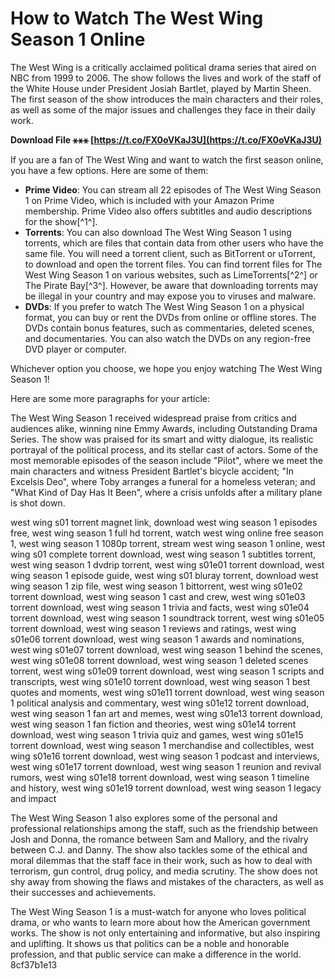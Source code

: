 
 
# How to Watch The West Wing Season 1 Online
 
The West Wing is a critically acclaimed political drama series that aired on NBC from 1999 to 2006. The show follows the lives and work of the staff of the White House under President Josiah Bartlet, played by Martin Sheen. The first season of the show introduces the main characters and their roles, as well as some of the major issues and challenges they face in their daily work.
 
**Download File ⚹⚹⚹ [https://t.co/FX0oVKaJ3U](https://t.co/FX0oVKaJ3U)**


 
If you are a fan of The West Wing and want to watch the first season online, you have a few options. Here are some of them:
 
- **Prime Video**: You can stream all 22 episodes of The West Wing Season 1 on Prime Video, which is included with your Amazon Prime membership. Prime Video also offers subtitles and audio descriptions for the show[^1^].
- **Torrents**: You can also download The West Wing Season 1 using torrents, which are files that contain data from other users who have the same file. You will need a torrent client, such as BitTorrent or uTorrent, to download and open the torrent files. You can find torrent files for The West Wing Season 1 on various websites, such as LimeTorrents[^2^] or The Pirate Bay[^3^]. However, be aware that downloading torrents may be illegal in your country and may expose you to viruses and malware.
- **DVDs**: If you prefer to watch The West Wing Season 1 on a physical format, you can buy or rent the DVDs from online or offline stores. The DVDs contain bonus features, such as commentaries, deleted scenes, and documentaries. You can also watch the DVDs on any region-free DVD player or computer.

Whichever option you choose, we hope you enjoy watching The West Wing Season 1!

Here are some more paragraphs for your article:
 
The West Wing Season 1 received widespread praise from critics and audiences alike, winning nine Emmy Awards, including Outstanding Drama Series. The show was praised for its smart and witty dialogue, its realistic portrayal of the political process, and its stellar cast of actors. Some of the most memorable episodes of the season include "Pilot", where we meet the main characters and witness President Bartlet's bicycle accident; "In Excelsis Deo", where Toby arranges a funeral for a homeless veteran; and "What Kind of Day Has It Been", where a crisis unfolds after a military plane is shot down.
 
west wing s01 torrent magnet link,  download west wing season 1 episodes free,  west wing season 1 full hd torrent,  watch west wing online free season 1,  west wing season 1 1080p torrent,  stream west wing season 1 online,  west wing s01 complete torrent download,  west wing season 1 subtitles torrent,  west wing season 1 dvdrip torrent,  west wing s01e01 torrent download,  west wing season 1 episode guide,  west wing s01 bluray torrent,  download west wing season 1 zip file,  west wing season 1 bittorrent,  west wing s01e02 torrent download,  west wing season 1 cast and crew,  west wing s01e03 torrent download,  west wing season 1 trivia and facts,  west wing s01e04 torrent download,  west wing season 1 soundtrack torrent,  west wing s01e05 torrent download,  west wing season 1 reviews and ratings,  west wing s01e06 torrent download,  west wing season 1 awards and nominations,  west wing s01e07 torrent download,  west wing season 1 behind the scenes,  west wing s01e08 torrent download,  west wing season 1 deleted scenes torrent,  west wing s01e09 torrent download,  west wing season 1 scripts and transcripts,  west wing s01e10 torrent download,  west wing season 1 best quotes and moments,  west wing s01e11 torrent download,  west wing season 1 political analysis and commentary,  west wing s01e12 torrent download,  west wing season 1 fan art and memes,  west wing s01e13 torrent download,  west wing season 1 fan fiction and theories,  west wing s01e14 torrent download,  west wing season 1 trivia quiz and games,  west wing s01e15 torrent download,  west wing season 1 merchandise and collectibles,  west wing s01e16 torrent download,  west wing season 1 podcast and interviews,  west wing s01e17 torrent download,  west wing season 1 reunion and revival rumors,  west wing s01e18 torrent download,  west wing season 1 timeline and history,  west wing s01e19 torrent download,  west wing season 1 legacy and impact
 
The West Wing Season 1 also explores some of the personal and professional relationships among the staff, such as the friendship between Josh and Donna, the romance between Sam and Mallory, and the rivalry between C.J. and Danny. The show also tackles some of the ethical and moral dilemmas that the staff face in their work, such as how to deal with terrorism, gun control, drug policy, and media scrutiny. The show does not shy away from showing the flaws and mistakes of the characters, as well as their successes and achievements.
 
The West Wing Season 1 is a must-watch for anyone who loves political drama, or who wants to learn more about how the American government works. The show is not only entertaining and informative, but also inspiring and uplifting. It shows us that politics can be a noble and honorable profession, and that public service can make a difference in the world.
 8cf37b1e13
 
